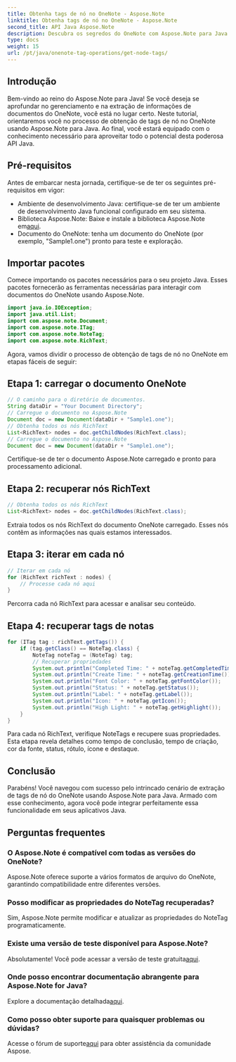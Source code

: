 ```yaml
---
title: Obtenha tags de nó no OneNote - Aspose.Note
linktitle: Obtenha tags de nó no OneNote - Aspose.Note
second_title: API Java Aspose.Note
description: Descubra os segredos do OneNote com Aspose.Note para Java. Este guia permite que você extraia tags de nó sem esforço. Mergulhe no futuro da manipulação de documentos!
type: docs
weight: 15
url: /pt/java/onenote-tag-operations/get-node-tags/
---
```

## Introdução
Bem-vindo ao reino do Aspose.Note para Java! Se você deseja se aprofundar no gerenciamento e na extração de informações de documentos do OneNote, você está no lugar certo. Neste tutorial, orientaremos você no processo de obtenção de tags de nó no OneNote usando Aspose.Note para Java. Ao final, você estará equipado com o conhecimento necessário para aproveitar todo o potencial desta poderosa API Java.
## Pré-requisitos
Antes de embarcar nesta jornada, certifique-se de ter os seguintes pré-requisitos em vigor:
- Ambiente de desenvolvimento Java: certifique-se de ter um ambiente de desenvolvimento Java funcional configurado em seu sistema.
-  Biblioteca Aspose.Note: Baixe e instale a biblioteca Aspose.Note em[aqui](https://releases.aspose.com/note/java/).
- Documento do OneNote: tenha um documento do OneNote (por exemplo, "Sample1.one") pronto para teste e exploração.
## Importar pacotes
Comece importando os pacotes necessários para o seu projeto Java. Esses pacotes fornecerão as ferramentas necessárias para interagir com documentos do OneNote usando Aspose.Note.
```java
import java.io.IOException;
import java.util.List;
import com.aspose.note.Document;
import com.aspose.note.ITag;
import com.aspose.note.NoteTag;
import com.aspose.note.RichText;
```
Agora, vamos dividir o processo de obtenção de tags de nó no OneNote em etapas fáceis de seguir:
## Etapa 1: carregar o documento OneNote
```java
// O caminho para o diretório de documentos.
String dataDir = "Your Document Directory";
// Carregue o documento no Aspose.Note
Document doc = new Document(dataDir + "Sample1.one");
// Obtenha todos os nós RichText
List<RichText> nodes = doc.getChildNodes(RichText.class);
// Carregue o documento no Aspose.Note
Document doc = new Document(dataDir + "Sample1.one");
```
Certifique-se de ter o documento Aspose.Note carregado e pronto para processamento adicional.
## Etapa 2: recuperar nós RichText
```java
// Obtenha todos os nós RichText
List<RichText> nodes = doc.getChildNodes(RichText.class);
```
Extraia todos os nós RichText do documento OneNote carregado. Esses nós contêm as informações nas quais estamos interessados.
## Etapa 3: iterar em cada nó
```java
// Iterar em cada nó
for (RichText richText : nodes) {
    // Processe cada nó aqui
}
```
Percorra cada nó RichText para acessar e analisar seu conteúdo.
## Etapa 4: recuperar tags de notas
```java
for (ITag tag : richText.getTags()) {
    if (tag.getClass() == NoteTag.class) {
        NoteTag noteTag = (NoteTag) tag;
        // Recuperar propriedades
        System.out.println("Completed Time: " + noteTag.getCompletedTime());
        System.out.println("Create Time: " + noteTag.getCreationTime());
        System.out.println("Font Color: " + noteTag.getFontColor());
        System.out.println("Status: " + noteTag.getStatus());
        System.out.println("Label: " + noteTag.getLabel());
        System.out.println("Icon: " + noteTag.getIcon());
        System.out.println("High Light: " + noteTag.getHighlight());
    }
}
```
Para cada nó RichText, verifique NoteTags e recupere suas propriedades. Esta etapa revela detalhes como tempo de conclusão, tempo de criação, cor da fonte, status, rótulo, ícone e destaque.
## Conclusão
Parabéns! Você navegou com sucesso pelo intrincado cenário de extração de tags de nó do OneNote usando Aspose.Note para Java. Armado com esse conhecimento, agora você pode integrar perfeitamente essa funcionalidade em seus aplicativos Java.
## Perguntas frequentes
### O Aspose.Note é compatível com todas as versões do OneNote?
Aspose.Note oferece suporte a vários formatos de arquivo do OneNote, garantindo compatibilidade entre diferentes versões.
### Posso modificar as propriedades do NoteTag recuperadas?
Sim, Aspose.Note permite modificar e atualizar as propriedades do NoteTag programaticamente.
### Existe uma versão de teste disponível para Aspose.Note?
 Absolutamente! Você pode acessar a versão de teste gratuita[aqui](https://releases.aspose.com/).
### Onde posso encontrar documentação abrangente para Aspose.Note for Java?
 Explore a documentação detalhada[aqui](https://reference.aspose.com/note/java/).
### Como posso obter suporte para quaisquer problemas ou dúvidas?
 Acesse o fórum de suporte[aqui](https://forum.aspose.com/c/note/28) para obter assistência da comunidade Aspose.